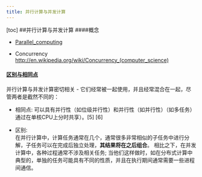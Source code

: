 ```yaml
---
title: 并行计算与并发计算
---
```


[toc]
##并行计算与并发计算
####概念
- [Parallel_computing](https://en.wikipedia.org/wiki/Parallel_computing)


- Concurrency http://en.wikipedia.org/wiki/Concurrency_(computer_science)

####  [区别与相同点](https://en.wikipedia.org/wiki/Parallel_computing)

并行计算与并发计算密切相关 - 它们经常被一起使用，并且经常混合在一起，尽管两者是截然不同的：

- 相同点:
 可以具有并行性（如位级并行性）和并行性（如并行性）（如多任务） 通过在单核CPU上分时共享）。[5] [6] 

- 区别:  
在并行计算中，计算任务通常在几个，通常很多非常相似的子任务中进行分解，子任务可以在完成后独立处理，**其结果将在之后组合**。 
	相比之下，在并发计算中，各种过程通常不涉及相关任务; 当他们这样做时，如在分布式计算中典型的，单独的任务可能具有不同的性质，并且在执行期间通常需要一些进程间通信。
